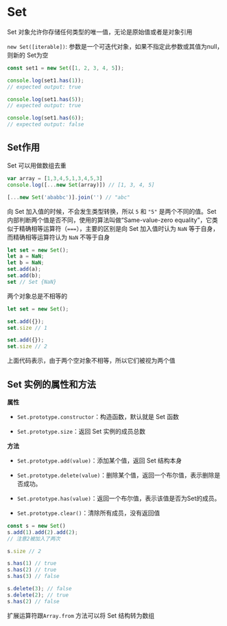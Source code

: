# Set

Set 对象允许你存储任何类型的唯一值，无论是原始值或者是对象引用

`new Set([iterable])`: 参数是一个可迭代对象，如果不指定此参数或其值为null，则新的 Set为空

```js
const set1 = new Set([1, 2, 3, 4, 5]);

console.log(set1.has(1));
// expected output: true

console.log(set1.has(5));
// expected output: true

console.log(set1.has(6));
// expected output: false
```

## Set作用

Set 可以用做数组去重

```js
var array = [1,3,4,5,1,3,4,5,3]
console.log([...new Set(array)]) // [1, 3, 4, 5]

[...new Set('ababbc')].join('') // "abc"
```

向 Set 加入值的时候，不会发生类型转换，所以 `5` 和 `"5"` 是两个不同的值。Set 内部判断两个值是否不同，使用的算法叫做“Same-value-zero equality”，它类似于精确相等运算符（`===`），主要的区别是向 Set 加入值时认为 `NaN` 等于自身，而精确相等运算符认为 `NaN` 不等于自身

```js
let set = new Set();
let a = NaN;
let b = NaN;
set.add(a);
set.add(b);
set // Set {NaN}
```

两个对象总是不相等的

```js
let set = new Set();

set.add({});
set.size // 1

set.add({});
set.size // 2
```
上面代码表示，由于两个空对象不相等，所以它们被视为两个值

## Set 实例的属性和方法

**属性**

- `Set.prototype.constructor`：构造函数，默认就是 Set 函数

- `Set.prototype.size`：返回 Set 实例的成员总数

**方法**

- `Set.prototype.add(value)`：添加某个值，返回 Set 结构本身

- `Set.prototype.delete(value)`：删除某个值，返回一个布尔值，表示删除是否成功。

- `Set.prototype.has(value)`：返回一个布尔值，表示该值是否为Set的成员。

- `Set.prototype.clear()`：清除所有成员，没有返回值

```js
const s = new Set()
s.add(1).add(2).add(2);
// 注意2被加入了两次

s.size // 2

s.has(1) // true
s.has(2) // true
s.has(3) // false

s.delete(3); // false
s.delete(2); // true
s.has(2) // false
```



扩展运算符跟`Array.from` 方法可以将 Set 结构转为数组
